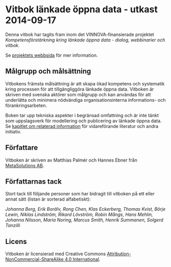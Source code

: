# Vitbok länkade öppna data - utkast 2014-09-17

Denna vitbok har tagits fram inom det VINNOVA-finansierade projektet *Kompetensförstärkning kring länkade öppna data - dialog, webbinarier och vitbok*.

Se [projektets webbsida](http://metasolutions.se/projects/kompetensforstarkning-kring-lankade-oppna-data/) för mer information.

## Målgrupp och målsättning

Vitbokens främsta målsättning är att skapa ökad kompetens och systematik kring processen för att tillgängliggöra länkade öppna data. Vitboken är skriven med svenska aktörer som målgrupp och kan användas för att underlätta och minimera nödvändiga organisationsinterna informations- och förankringsarbeten.

Boken tar upp tekniska aspekter i begränsad omfattning och är inte tänkt som uppslagsverk för modellering och publicering av länkade öppna data. Se [kapitlet om relaterad information](relaterat.html) för vidareförande literatur och andra initiativ.

## Författare

Vitboken är skriven av Matthias Palmér och Hannes Ebner från [MetaSolutions AB](http://metasolutions.se).

## Författarnas tack

Stort tack till följande personer som har bidragit till vitboken på ett eller annat sätt (listan är sorterad alfabetiskt):

*Johanna Berg, Erik Borälv, Rong Chen, Klas Eckerberg, Thomas Kvist, Börje Lewin, Niklas Lindström, Rikard Lövström, Robin Mångs, Hans Mehlin, Johanna Nilsson, Maria Noring, Marcus Smith, Henrik Summanen, Solgerd Tanzilli*

## Licens

Vitboken är licensierad med Creative Commons [Attribution-NonCommercial-ShareAlike 4.0 International](http://creativecommons.org/licenses/by-nc-sa/4.0/).
